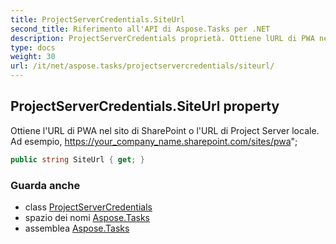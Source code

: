 ```yaml
---
title: ProjectServerCredentials.SiteUrl
second_title: Riferimento all'API di Aspose.Tasks per .NET
description: ProjectServerCredentials proprietà. Ottiene lURL di PWA nel sito di SharePoint o lURL di Project Server locale. Ad esempio https//your_company_name.sharepoint.com/sites/pwa
type: docs
weight: 30
url: /it/net/aspose.tasks/projectservercredentials/siteurl/
---
```

## ProjectServerCredentials.SiteUrl property

Ottiene l'URL di PWA nel sito di SharePoint o l'URL di Project Server locale. Ad esempio, https://your_company_name.sharepoint.com/sites/pwa";

```csharp
public string SiteUrl { get; }
```

### Guarda anche

* class [ProjectServerCredentials](../)
* spazio dei nomi [Aspose.Tasks](../../projectservercredentials/)
* assemblea [Aspose.Tasks](../../../)


